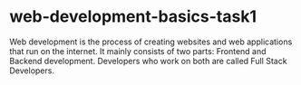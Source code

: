# web-development-basics-task1
Web development is the process of creating websites and web applications that run on the internet. It mainly consists of two parts: Frontend and Backend development. Developers who work on both are called Full Stack Developers.
